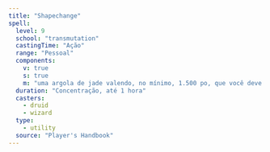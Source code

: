 ```yaml
---
title: "Shapechange"
spell:
  level: 9
  school: "transmutation"
  castingTime: "Ação"
  range: "Pessoal"
  components:
    v: true
    s: true
    m: "uma argola de jade valendo, no mínimo, 1.500 po, que você deve colocar na sua cabeça antes de conjurar a magia"
  duration: "Concentração, até 1 hora"
  casters:
    - druid
    - wizard
  type:
    - utility
  source: "Player's Handbook"
---
```

